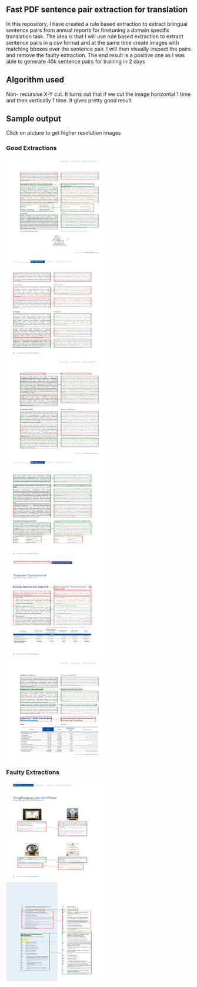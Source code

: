 ## Fast PDF sentence pair extraction for translation
In this repository, I have created a rule based extraction to extract bilingual sentence pairs from annual reports for finetuning a domain specific translation task. The idea is that I will use rule based extraction to extract sentence pairs in a csv format and at the same time create images with matching bboxes over the sentence pair. I will then visually inspect the pairs and remove the faulty extraction. The end result is a positive one as I was able to generate 40k sentence pairs for training in 2 days

## Algorithm used
Non- recursive X-Y cut. It turns out that if we cut the image horizontal 1 time and then vertically 1 time. It gives pretty good result

## Sample output
Click on picture to get higher resolution images
### Good Extractions
<p align="left">
<img src="assets\sample_1.jpg" height="270px" width="270px">
<img src="assets\sample_2.jpg" height="270px" width="270px">
<img src="assets\sample_3.jpg" height="270px" width="270px">
<img src="assets\sample_4.jpg" height="270px" width="270px">
<img src="assets\sample_5.jpg" height="270px" width="270px">
<img src="assets\sample_6.jpg" height="270px" width="270px">
<p>

### Faulty Extractions
<p align="left">
<img src="assets\sample_7.jpg" height="270px" width="270px">
<img src="assets\sample_8.jpg" height="270px" width="270px">
<p>


